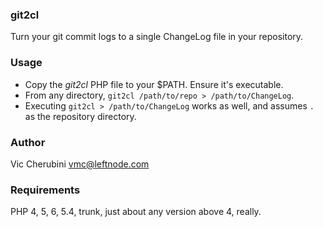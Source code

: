 ### git2cl
Turn your git commit logs to a single ChangeLog file in your repository.

### Usage
* Copy the *git2cl* PHP file to your $PATH. Ensure it's executable.
* From any directory, `git2cl /path/to/repo > /path/to/ChangeLog`.
* Executing `git2cl > /path/to/ChangeLog` works as well, and assumes `.` as the repository directory.

### Author
Vic Cherubini <vmc@leftnode.com>

### Requirements
PHP 4, 5, 6, 5.4, trunk, just about any version above 4, really.
